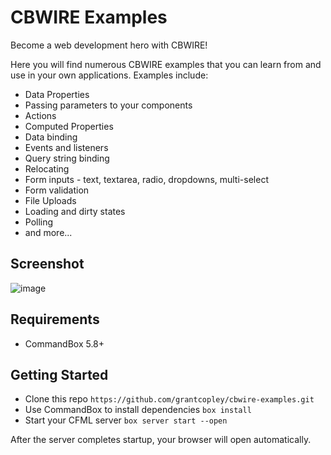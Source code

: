 # CBWIRE Examples

Become a web development hero with CBWIRE!

Here you will find numerous CBWIRE examples that you can learn from and use in your own applications. Examples include:

* Data Properties
* Passing parameters to your components
* Actions
* Computed Properties
* Data binding
* Events and listeners
* Query string binding
* Relocating
* Form inputs - text, textarea, radio, dropdowns, multi-select
* Form validation
* File Uploads
* Loading and dirty states
* Polling
* and more... 

## Screenshot
![image](https://github.com/grantcopley/cbwire-examples/assets/1197835/d2523e16-e644-4af6-b536-ea283065f443)

## Requirements

* CommandBox 5.8+

## Getting Started

* Clone this repo `https://github.com/grantcopley/cbwire-examples.git`
* Use CommandBox to install dependencies `box install`
* Start your CFML server `box server start --open`

After the server completes startup, your browser will open automatically.

